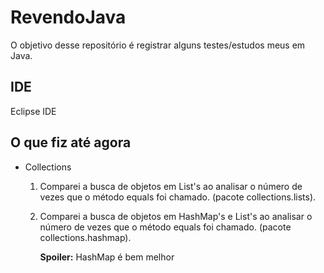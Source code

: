# RevendoJava
O objetivo desse repositório é registrar alguns testes/estudos meus em Java.

## IDE
Eclipse IDE

## O que fiz até agora
<ul>
  <li>Collections
    <p>
      <ol>
        <li>
          <p>Comparei a busca de objetos em List's ao analisar o número de vezes que o método equals foi chamado. (pacote collections.lists).</p>
        </li>  
        <li>
          <p>Comparei a busca de objetos em HashMap's e List's ao analisar o número de vezes que o método equals foi chamado. (pacote collections.hashmap).<p>
          <p><b>Spoiler:</b> HashMap é bem melhor</p>
        </li> 
      </ol>
    </p>
  </li>
</ul>
